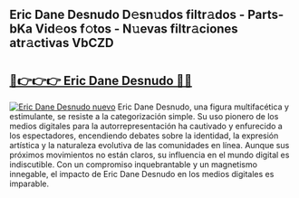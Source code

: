 ## Eric Dane Desnudo D𝚎sn𝚞dos filtr𝚊dos - Parts-bKa Vid𝚎os f𝚘tos - N𝚞evas filtr𝚊ciones atr𝚊ctivas VbCZD

# <h2><a href="http://mbcbmg.tromn.icu/?c=Eric+Dane+Desnudo">🔗👉👉👉 Eric Dane Desnudo 🔗🔗</a></h2>

[![Eric Dane Desnudo nuevo](https://i.imgur.com/pEAQMta.gif)](http://mbcbmg.tromn.icu/?c=Eric+Dane+Desnudo)
Eric Dane Desnudo, una figura multifacética y estimulante, se resiste a la categorización simple. Su uso pionero de los medios digitales para la autorrepresentación ha cautivado y enfurecido a los espectadores, encendiendo debates sobre la identidad, la expresión artística y la naturaleza evolutiva de las comunidades en línea. Aunque sus próximos movimientos no están claros, su influencia en el mundo digital es indiscutible. Con un compromiso inquebrantable y un magnetismo innegable, el impacto de Eric Dane Desnudo en los medios digitales es imparable.
